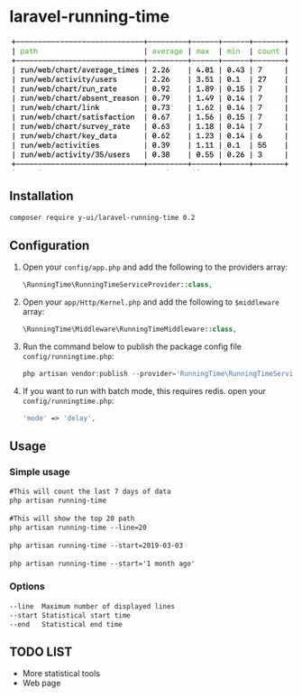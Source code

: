 # laravel-running-time

![Image](https://github.com/y-ui/y-ui.github.io/blob/master/table.png)

## Installation

    composer require y-ui/laravel-running-time 0.2
    
## Configuration

1. Open your `config/app.php` and add the following to the providers array:

    ```php
    \RunningTime\RunningTimeServiceProvider::class,
    ```
    
2. Open your `app/Http/Kernel.php` and add the following to `$middleware` array:

    ```php
    \RunningTime\Middleware\RunningTimeMiddleware::class,
    ```
 
3. Run the command below to publish the package config file `config/runningtime.php`:
 
    ```php
    php artisan vendor:publish --provider='RunningTime\RunningTimeServiceProvider'
    ```

4. If you want to run with batch mode, this requires redis. open your `config/runningtime.php`:

    ```php
    'mode' => 'delay',
    ```
    
## Usage
### Simple usage
```shell
#This will count the last 7 days of data
php artisan running-time

#This will show the top 20 path
php artisan running-time --line=20

php artisan running-time --start=2019-03-03

php artisan running-time --start='1 month ago'
```



### Options

    --line  Maximum number of displayed lines
    --start Statistical start time
    --end   Statistical end time
    
    
## TODO LIST
 
- More statistical tools
- Web page

